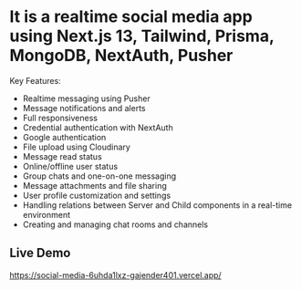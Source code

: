 #  It is a realtime social media app using Next.js 13, Tailwind, Prisma, MongoDB, NextAuth, Pusher


Key Features:

- Realtime messaging using Pusher
- Message notifications and alerts
- Full responsiveness
- Credential authentication with NextAuth
- Google authentication
- File upload using Cloudinary
- Message read status
- Online/offline user status
- Group chats and one-on-one messaging
- Message attachments and file sharing
- User profile customization and settings
- Handling relations between Server and Child components in a real-time environment
- Creating and managing chat rooms and channels

## Live Demo 
https://social-media-6uhda1lxz-gajender401.vercel.app/

